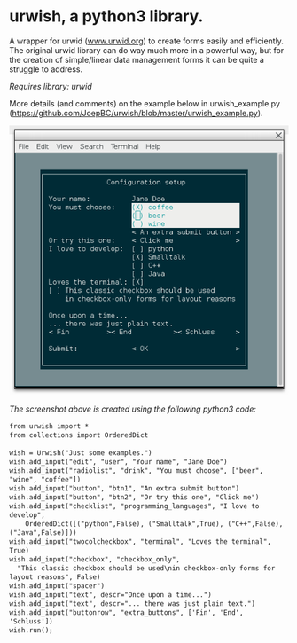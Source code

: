 # urwish, a python3 library.
A wrapper for urwid (www.urwid.org) to create forms easily and efficiently. The original urwid library can do way much more in a powerful way, but for the creation of simple/linear data management forms it can be quite a struggle to address.

_Requires library: urwid_

More details (and comments) on the example below in urwish_example.py (https://github.com/JoepBC/urwish/blob/master/urwish_example.py).

![Example screenshot](https://github.com/JoepBC/urwish/blob/master/urwish_example_screenshot.png "Screenshot")

_The screenshot above is created using the following python3 code:_

```
from urwish import *
from collections import OrderedDict

wish = Urwish("Just some examples.")
wish.add_input("edit", "user", "Your name", "Jane Doe")
wish.add_input("radiolist", "drink", "You must choose", ["beer", "wine", "coffee"])
wish.add_input("button", "btn1", "An extra submit button")
wish.add_input("button", "btn2", "Or try this one", "Click me")
wish.add_input("checklist", "programming_languages", "I love to develop", 
	OrderedDict([("python",False), ("Smalltalk",True), ("C++",False), ("Java",False)]))
wish.add_input("twocolcheckbox", "terminal", "Loves the terminal", True)
wish.add_input("checkbox", "checkbox_only", 
  "This classic checkbox should be used\nin checkbox-only forms for layout reasons", False)
wish.add_input("spacer")
wish.add_input("text", descr="Once upon a time...")
wish.add_input("text", descr="... there was just plain text.")
wish.add_input("buttonrow", "extra_buttons", ['Fin', 'End', 'Schluss'])
wish.run();
```
